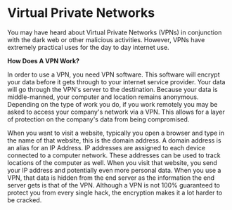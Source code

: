 # Virtual Private Networks 

You may have heard about Virtual Private Networks (VPNs) in conjunction with
the dark web or other malicious activities. However, VPNs have extremely
practical uses for the day to day internet use.


**How Does A VPN Work?**

In order to use a VPN, you need VPN software. This software will encrypt your
data before it gets through to your internet service provider. Your data will
go through the VPN's server to the destination. Because your data is
middle-manned, your computer and location remains anonymous. Depending on the
type of work you do, if you work remotely you may be asked to access your
company's network via a VPN. This allows for a layer of protection on the
company's data from being compromised. 

When you want to visit a website, typically you open a browser and type in the
name of that website, this is the domain address. A domain address is an alias
for an IP Address. IP addresses are assigned to each device connected to a
computer network. These addresses can be used to track locations of the
computer as well. When you visit that website, you send your IP address and
potentially even more personal data. When you use a VPN, that data is hidden
from the end server as the information the end server gets is that of the VPN.
Although a VPN is not 100% guaranteed to protect you from every single hack, the
encryption makes it a lot harder to be cracked. 
